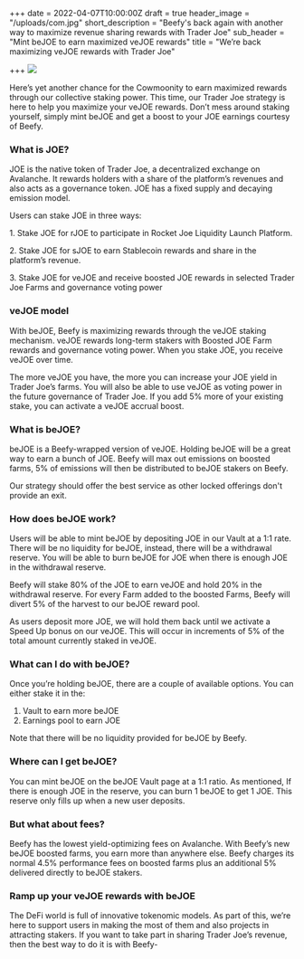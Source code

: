 +++
date = 2022-04-07T10:00:00Z
draft = true
header_image = "/uploads/com.jpg"
short_description = "Beefy's back again with another way to maximize revenue sharing rewards with Trader Joe"
sub_header = "Mint beJOE to earn maximized veJOE rewards"
title = "We’re back maximizing veJOE rewards with Trader Joe"

+++
![](/uploads/com.jpg)

Here’s yet another chance for the Cowmoonity to earn maximized rewards through our collective staking power. This time, our Trader Joe strategy is here to help you maximize your veJOE rewards. Don’t mess around staking yourself, simply mint beJOE and get a boost to your JOE earnings courtesy of Beefy.

### What is JOE?

JOE is the native token of Trader Joe, a decentralized exchange on Avalanche. It rewards holders with a share of the platform’s revenues and also acts as a governance token. JOE has a fixed supply and decaying emission model.

Users can stake JOE in three ways:

1\. Stake JOE for rJOE to participate in Rocket Joe Liquidity Launch Platform.

2\. Stake JOE for sJOE to earn Stablecoin rewards and share in the platform’s revenue.

3\. Stake JOE for veJOE and receive boosted JOE rewards in selected Trader Joe Farms and governance voting power

### veJOE model

With beJOE, Beefy is maximizing rewards through the veJOE staking mechanism. veJOE rewards long-term stakers with Boosted JOE Farm rewards and governance voting power. When you stake JOE, you receive veJOE over time.

The more veJOE you have, the more you can increase your JOE yield in Trader Joe’s farms. You will also be able to use veJOE as voting power in the future governance of Trader Joe. If you add 5% more of your existing stake, you can activate a veJOE accrual boost.

### What is beJOE?

beJOE is a Beefy-wrapped version of veJOE. Holding beJOE will be a great way to earn a bunch of JOE. Beefy will max out emissions on boosted farms, 5% of emissions will then be distributed to beJOE stakers on Beefy.

Our strategy should offer the best service as other locked offerings don't provide an exit.

### How does beJOE work?

Users will be able to mint beJOE by depositing JOE in our Vault at a 1:1 rate. There will be no liquidity for beJOE, instead, there will be a withdrawal reserve. You will be able to burn beJOE for JOE when there is enough JOE in the withdrawal reserve.

Beefy will stake 80% of the JOE to earn veJOE and hold 20% in the withdrawal reserve. For every Farm added to the boosted Farms, Beefy will divert 5% of the harvest to our beJOE reward pool.

As users deposit more JOE, we will hold them back until we activate a Speed Up bonus on our veJOE. This will occur in increments of 5% of the total amount currently staked in veJOE.

### What can I do with beJOE?

Once you’re holding beJOE, there are a couple of available options. You can either stake it in the:

1. Vault to earn more beJOE
2. Earnings pool to earn JOE

Note that there will be no liquidity provided for beJOE by Beefy.

### Where can I get beJOE?

You can mint beJOE on the beJOE Vault page at a 1:1 ratio. As mentioned, If there is enough JOE in the reserve, you can burn 1 beJOE to get 1 JOE. This reserve only fills up when a new user deposits.

### But what about fees?

Beefy has the lowest yield-optimizing fees on Avalanche. With Beefy’s new beJOE boosted farms, you earn more than anywhere else. Beefy charges its normal 4.5% performance fees on boosted farms plus an additional 5% delivered directly to beJOE stakers.

### Ramp up your veJOE rewards with beJOE

The DeFi world is full of innovative tokenomic models. As part of this, we’re here to support users in making the most of them and also projects in attracting stakers. If you want to take part in sharing Trader Joe’s revenue, then the best way to do it is with Beefy-